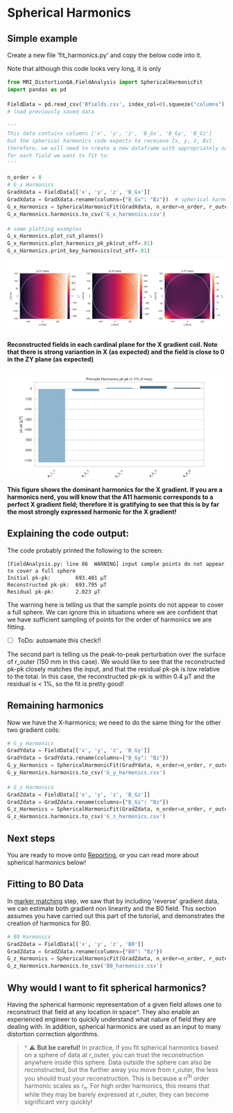 # Spherical Harmonics

## Simple example

Create a new file 'fit_harmonics.py' and copy the below code into it.

Note that although this code looks very long, it is only

```python
from MRI_DistortionQA.FieldAnalysis import SphericalHarmonicFit
import pandas as pd

FieldData = pd.read_csv('Bfields.csv', index_col=0).squeeze("columns")
# load previously saved data

'''
This data contains columns ['x', 'y', 'z', 'B_Gx', 'B_Gy', 'B_Gz']
but the spherical harmonics code expects to receieve [x, y, z, Bz]
therefore, we will need to create a new dataframe with appropriately named columns
for each field we want to fit to:
'''

n_order = 8
# G_x Harmonics
GradXdata = FieldData[['x', 'y', 'z', 'B_Gx']]
GradXdata = GradXdata.rename(columns={"B_Gx": "Bz"})  # spherical harmonics code expects to receieve one field called Bz
G_x_Harmonics = SphericalHarmonicFit(GradXdata, n_order=n_order, r_outer=150)
G_x_Harmonics.harmonics.to_csv('G_x_harmonics.csv')

# some plotting examples
G_x_Harmonics.plot_cut_planes()
G_x_Harmonics.plot_harmonics_pk_pk(cut_off=.01)
G_x_Harmonics.print_key_harmonics(cut_off=.01)
```

![](__resources/x_gradient_cut_planes.png)

**Reconstructed fields in each cardinal plane for the X gradient coil. Note that there is strong variantion in X (as expected) and the field is close to 0 in the ZY plane (as expected)**

![](__resources/x_gradient_harmonics_bar.png)

**This figure shows the dominant harmonics for the X gradient. If you are a harmonics nerd, you will know that the A11 harmonic corresponds to a perfect X gradient field; therefore it is gratifying to see that this is by far the most strongly expressed harmonic for the X gradient!**

## Explaining the code output:

The code probably printed the following to the screen:

```
[FieldAnalysis.py: line 86  WARNING] input sample points do not appear to cover a full sphere
Initial pk-pk:        693.401 μT
Reconstructed pk-pk:  693.795 μT
Residual pk-pk:       2.023 μT
```

The warning here is telling us that the sample points do not appear to cover a full sphere. We can ignore this in situations where we are confident that we have sufficient sampling of points for the order of harmonics we are fitting. 

- [ ] ToDo: autoamate this check!!

The second part is telling us the peak-to-peak perturbation over the surface of r_outer (150 mm in this case). We would like to see that the reconstructed pk-pk closely matches the input, and that the residual pk-pk is low relative to the total. In this case, the reconstructed pk-pk is within 0.4 μT and the residual is < 1%, so the fit is pretty good!

## Remaining harmonics

Now we have the X-harmonics; we need to do the same thing for the other two gradient coils:

````python
# G_y Harmonics
GradYdata = FieldData[['x', 'y', 'z', 'B_Gy']]
GradYdata = GradYdata.rename(columns={"B_Gy": "Bz"})
G_y_Harmonics = SphericalHarmonicFit(GradYdata, n_order=n_order, r_outer=150)
G_y_Harmonics.harmonics.to_csv('G_y_harmonics.csv')

# G_z Harmonics
GradZdata = FieldData[['x', 'y', 'z', 'B_Gz']]
GradZdata = GradZdata.rename(columns={"B_Gz": "Bz"})
G_z_Harmonics = SphericalHarmonicFit(GradZdata, n_order=n_order, r_outer=150)
G_z_Harmonics.harmonics.to_csv('G_z_harmonics.csv')
````

## Next steps

You are ready to move onto [Reporting](https://acrf-image-x-institute.github.io/MRI_DistortionQA/reporting.html), or you can read more about spherical harmonics below!

## Fitting to B0 Data

In [marker matching](https://acrf-image-x-institute.github.io/MRI_DistortionQA/marker_matching.html) step, we saw that by including 'reverse' gradient data, we can estimate both gradient non linearity and the B0 field. This section assumes you have carried out this part of the tutorial, and demonstrates the creation of harmonics for B0. 

```python
# B0 Harmonics
GradZdata = FieldData[['x', 'y', 'z', 'B0']]
GradZdata = GradZdata.rename(columns={"B0": "Bz"})
G_z_Harmonics = SphericalHarmonicFit(GradZdata, n_order=n_order, r_outer=150)
G_z_Harmonics.harmonics.to_csv('B0_harmonics.csv')
```

## Why would I want to fit spherical harmonics?

Having the spherical harmonic representation of a given field allows one to reconstruct that field at any location in space^. They also enable an experienced engineer to quickly understand what nature of field they are dealing with. In addition, spherical harmonics are used as an input to many distortion correction algorithms. 

> ^ :warning: **But be careful!** In practice, if you fit spherical harmonics based on a sphere of data at r_outer, you can trust the reconstruction anywhere inside this sphere. Data outside the sphere can also be reconstructed, but the further away you move from r_outer, the less you should trust your reconstruction. 
> This is because a n<sup>th</sup> order harmonic scales as r<sub>n</sub>. For high order harmonics, this means that while they may be barely expressed at r_outer, they can become significant very quickly! 
